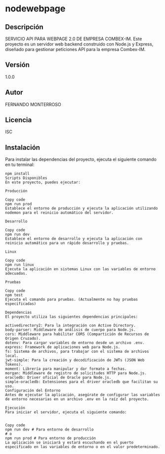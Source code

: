# nodewebpage

## Descripción
SERVICIO API PARA WEBPAGE 2.0 DE EMPRESA COMBEX-IM. Este proyecto es un servidor web backend construido con Node.js y Express, diseñado para gestionar peticiones API para la empresa Combex-IM.

## Versión
1.0.0

## Autor
FERNANDO MONTERROSO

## Licencia
ISC

## Instalación
Para instalar las dependencias del proyecto, ejecuta el siguiente comando en tu terminal:

```
npm install
Scripts Disponibles
En este proyecto, puedes ejecutar:

Producción

Copy code
npm run prod
Establece el entorno de producción y ejecuta la aplicación utilizando nodemon para el reinicio automático del servidor.

Desarrollo

Copy code
npm run dev
Establece el entorno de desarrollo y ejecuta la aplicación con reinicio automático para un rápido desarrollo y pruebas.

Linux

Copy code
npm run linux
Ejecuta la aplicación en sistemas Linux con las variables de entorno adecuadas.

Pruebas

Copy code
npm test
Ejecuta el comando para pruebas. (Actualmente no hay pruebas especificadas)

Dependencias
El proyecto utiliza las siguientes dependencias principales:

activedirectory2: Para la integración con Active Directory.
body-parser: Middleware de análisis de cuerpo para Node.js.
cors: Middleware para habilitar CORS (Compartición de Recursos de Origen Cruzado).
dotenv: Para cargar variables de entorno desde un archivo .env.
express: Framework de aplicaciones web para Node.js.
fs: Sistema de archivos, para trabajar con el sistema de archivos local.
jwt-simple: Para la creación y decodificación de JWTs (JSON Web Tokens).
moment: Librería para manipular y dar formato a fechas.
morgan: Middleware de registro de solicitudes HTTP para Node.js.
oracledb: Driver oficial de Oracle para Node.js.
simple-oracledb: Extensiones para el driver oracledb que facilitan su uso.
Configuración del Entorno
Antes de ejecutar la aplicación, asegúrate de configurar las variables de entorno necesarias en un archivo .env en la raíz del proyecto.

Ejecución
Para iniciar el servidor, ejecuta el siguiente comando:


Copy code
npm run dev # Para entorno de desarrollo
# o
npm run prod # Para entorno de producción
La aplicación se iniciará y estará escuchando en el puerto especificado en las variables de entorno o en el valor predeterminado.
